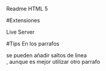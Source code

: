 Readme HTML 5  

#Extensiones

Live Server

#Tips
En los parrafos <p> se pueden añadir saltos de linea <br>, aunque es mejor utilizar otro parrafo